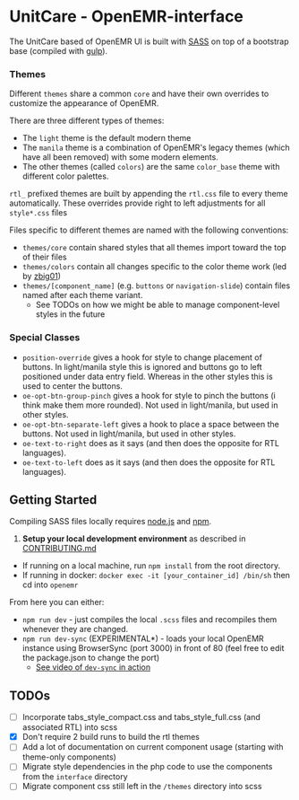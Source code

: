 # UnitCare - OpenEMR-interface

The UnitCare based of OpenEMR UI is built with [SASS](https://sass-lang.com/) on top of a bootstrap base (compiled with [gulp](https://gulpjs.com/)).

### Themes

Different `themes` share a common `core` and have their own overrides to customize the appearance of OpenEMR.

There are three different types of themes:
* The `light` theme is the default modern theme
* The `manila` theme is a combination of OpenEMR's legacy themes (which have all been removed) with some modern elements.
* The other themes (called `colors`) are the same `color_base` theme with different color palettes.

`rtl_` prefixed themes are built by appending the `rtl.css` file to every theme automatically. These overrides provide right to left adjustments for all `style*.css` files

Files specific to different themes are named with the following conventions:
* `themes/core` contain shared styles that all themes import toward the top of their files
* `themes/colors` contain all changes specific to the color theme work (led by [zbig01](https://github.com/zbig01))
* `themes/[component_name]` (e.g. `buttons` or `navigation-slide`) contain files named after each theme variant.
    * See TODOs on how we might be able to manage component-level styles in the future

### Special Classes

* `position-override` gives a hook for style to change placement of buttons. In light/manila style this is ignored and buttons go to left positioned under data entry field. Whereas in the other styles this is used to center the buttons.
* `oe-opt-btn-group-pinch` gives a hook for style to pinch the buttons (i think make them more rounded). Not used in light/manila, but used in other styles.
* `oe-opt-btn-separate-left` gives a hook to place a space between the buttons. Not used in light/manila, but used in other styles.
* `oe-text-to-right` does as it says (and then does the opposite for RTL languages).
* `oe-text-to-left` does as it says (and then does the opposite for RTL languages).

## Getting Started

Compiling SASS files locally requires [node.js](http://nodejs.org) and [npm](https://www.npmjs.com/).

1. **Setup your local development environment** as described in [CONTRIBUTING.md](../CONTRIBUTING.md)

- If running on a local machine, run `npm install` from the root directory.
- If running in docker: `docker exec -it [your_container_id] /bin/sh` then cd into `openemr`

From here you can either:
* `npm run dev` - just compiles the local `.scss` files and recompiles them whenever they are changed.
* `npm run dev-sync` (EXPERIMENTAL*) - loads your local OpenEMR instance using BrowserSync (port 3000) in front of 80 (feel free to edit the package.json to change the port)
    * [See video of `dev-sync` in action](https://imgur.com/a/C0dVnfq)

## TODOs
- [ ] Incorporate tabs_style_compact.css and tabs_style_full.css (and associated RTL) into scss
- [x] Don't require 2 build runs to build the rtl themes
- [ ] Add a lot of documentation on current component usage (starting with theme-only components)
- [ ] Migrate style dependencies in the php code to use the components from the `interface` directory
- [ ] Migrate component css still left in the `/themes` directory into scss
